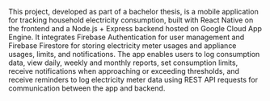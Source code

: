 This project, developed as part of a bachelor thesis, is a mobile application for tracking household electricity consumption, built with React Native on the frontend and a Node.js + Express backend hosted on Google Cloud App Engine. It integrates Firebase Authentication for user management and Firebase Firestore for storing electricity meter usages and appliance usages, limits, and notifications. The app enables users to log consumption data, view daily, weekly and monthly reports, set consumption limits, receive notifications when approaching or exceeding thresholds, and receive reminders to log electricity meter data using REST API requests for communication between the app and backend.
